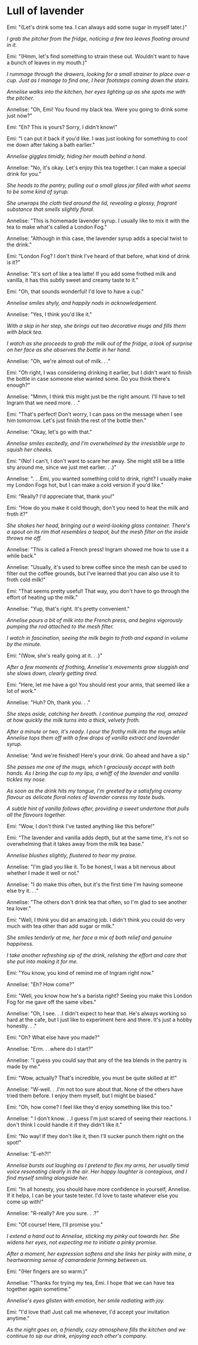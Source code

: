 # Lull of lavender
Emi: "(Let's drink some tea. I can always add some sugar in myself later.)"

*I grab the pitcher from the fridge, noticing a few tea leaves floating around in it.*

Emi: "(Hmm, let's find something to strain these out. Wouldn't want to have a bunch of leaves in my mouth.)"

*I rummage through the drawers, looking for a small strainer to place over a cup. Just as I manage to find one, I hear footsteps coming down the stairs.*

*Annelise walks into the kitchen, her eyes lighting up as she spots me with the pitcher.*

Annelise: "Oh, Emi! You found my black tea. Were you going to drink some just now?"

Emi: "Eh? This is yours? Sorry, I didn't know!"

Emi: "I can put it back if you'd like. I was just looking for something to cool me down after taking a bath earlier."

*Annelise giggles timidly, hiding her mouth behind a hand.*

Annelise: "No, it's okay. Let's enjoy this tea together. I can make a special drink for you."

*She heads to the pantry, pulling out a small glass jar filled with what seems to be some kind of syrup.*

*She unwraps the cloth tied around the lid, revealing a glossy, fragrant substance that smells slightly floral.*

Annelise: "This is homemade lavender syrup. I usually like to mix it with the tea to make what's called a London Fog."

Annelise: "Although in this case, the lavender syrup adds a special twist to the drink."

Emi: "London Fog? I don't think I've heard of that before, what kind of drink is it?"

Annelise: "It's sort of like a tea latte! If you add some frothed milk and vanilla, it has this subtly sweet and creamy taste to it."

Emi: "Oh, that sounds wonderful! I'd love to have a cup."

*Annelise smiles shyly, and happily nods in acknowledgement.*

Annelise: "Yes, I think you'd like it."

*With a skip in her step, she brings out two decorative mugs and fills them with black tea.*

*I watch as she proceeds to grab the milk out of the fridge, a look of surprise on her face as she observes the bottle in her hand.*

Annelise: "Oh, we're almost out of milk. . ."

Emi: "Oh right, I was considering drinking it earlier, but I didn't want to finish the bottle in case someone else wanted some. Do you think there's enough?"

Annelise: "Mmm, I think this might just be the right amount. I'll have to tell Ingram that we need more. . ."

Emi: "That's perfect! Don't worry, I can pass on the message when I see him tomorrow. Let's just finish the rest of the bottle then."

Annelise: "Okay, let's go with that."

*Annelise smiles excitedly, and I'm overwhelmed by the irresistible urge to squish her cheeks.*

Emi: "(No! I can't, I don't want to scare her away. She might still be a little shy around me, since we just met earlier. . .)"

Annelise: ". . .Emi, you wanted something cold to drink, right? I usually make my London Fogs hot, but I can make a cold version if you'd like."

Emi: "Really? I'd appreciate that, thank you!"

Emi: "How do you make it cold though, don't you need to heat the milk and froth it?"

*She shakes her head, bringing out a weird-looking glass container. There's a spout on its rim that resembles a teapot, but the mesh filter on the inside throws me off.*

Annelise: "This is called a French press! Ingram showed me how to use it a while back."

Annelise: "Usually, it's used to brew coffee since the mesh can be used to filter out the coffee grounds, but I've learned that you can also use it to froth cold milk!"

Emi: "That seems pretty useful! That way, you don't have to go through the effort of heating up the milk."

Annelise: "Yup, that's right. It's pretty convenient."

*Annelise pours a bit of milk into the French press, and begins vigorously pumping the rod attached to the mesh filter.*

*I watch in fascination, seeing the milk begin to froth and expand in volume by the minute.*

Emi: "(Wow, she's really going at it. . .)"

*After a few moments of frothing, Annelise's movements grow sluggish and she slows down, clearly getting tired.*

Emi: "Here, let me have a go! You should rest your arms, that seemed like a lot of work."

Annelise: "Huh? Oh, thank you. . ."

*She steps aside, catching her breath. I continue pumping the rod, amazed at how quickly the milk turns into a thick, velvety froth.*

*After a minute or two, it's ready. I pour the frothy milk into the mugs while Annelise tops them off with a few drops of vanilla extract and lavender syrup.*

Annelise: "And we're finished! Here's your drink. Go ahead and have a sip."

*She passes me one of the mugs, which I graciously accept with both hands. As I bring the cup to my lips, a whiff of the lavender and vanilla tickles my nose.*

*As soon as the drink hits my tongue, I'm greeted by a satisfying creamy flavour as delicate floral notes of lavender caress my taste buds.*

*A subtle hint of vanilla follows after, providing a sweet undertone that pulls all the flavours together.*

Emi: "Wow, I don't think I've tasted anything like this before!"

Emi: "The lavender and vanilla adds depth, but at the same time, it's not so overwhelming that it takes away from the milk tea base."

*Annelise blushes slightly, flustered to hear my praise.*

Annelise: "I'm glad you like it. To be honest, I was a bit nervous about whether I made it well or not."

Annelise: "I do make this often, but it's the first time I'm having someone else try it. . ."

Annelise: "The others don't drink tea that often, so I'm glad to see another tea lover."

Emi: "Well, I think you did an amazing job. I didn't think you could do very much with tea other than add sugar or milk."

*She smiles tenderly at me, her face a mix of both relief and genuine happiness.*

*I take another refreshing sip of the drink, relishing the effort and care that she put into making it for me.*

Emi: "You know, you kind of remind me of Ingram right now."

Annelise: "Eh? How come?"

Emi: "Well, you know how he's a barista right? Seeing you make this London Fog for me gave off the same vibes."

Annelise: "Oh, I see. . .I didn't expect to hear that. He's always working so hard at the cafe, but I just like to experiment here and there. It's just a hobby honestly. . ."

Emi: "Oh? What else have you made?"

Annelise: "Erm. . .where do I start?"

Annelise: "I guess you could say that any of the tea blends in the pantry is made by me."

Emi: "Wow, actually? That's incredible, you must be quite skilled at it!"

Annelise: "W-well. . .I'm not too sure about that. None of the others have tried them before. I enjoy them myself, but I might be biased."

Emi: "Oh, how come? I feel like they'd enjoy something like this too."

Annelise: " I don't know. . .I guess I'm just scared of seeing their reactions. I don't think I could handle it if they didn't like it."

Emi: "No way! If they don't like it, then I'll sucker punch them right on the spot!"

Annelise: "E-eh?!"

*Annelise bursts out laughing as I pretend to flex my arms, her usually timid voice resonating clearly in the air. Her happy laughter is contagious, and I find myself smiling alongside her.*

Emi: "In all honesty, you should have more confidence in yourself, Annelise. If it helps, I can be your taste tester. I'd love to taste whatever else you come up with!"

Annelise: "R-really? Are you sure. . .?"

Emi: "Of course! Here, I'll promise you."

*I extend a hand out to Annelise, sticking my pinky out towards her. She widens her eyes, not expecting me to initiate a pinky promise.*

*After a moment, her expression softens and she links her pinky with mine, a heartwarming sense of camaraderie forming between us.*

Emi: "(Her fingers are so warm.)"

Annelise: "Thanks for trying my tea, Emi. I hope that we can have tea together again sometime."

*Annelise's eyes glisten with emotion, her smile radiating with joy.*

Emi: "I'd love that! Just call me whenever, I'd accept your invitation anytime."

*As the night goes on, a friendly, cozy atmosphere fills the kitchen and we continue to sip our drink, enjoying each other's company.*

